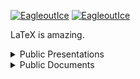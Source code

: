 [![EagleoutIce](https://github-readme-stats.vercel.app/api?username=EagleoutIce&title_color=c9d1d9&icon_color=866b37&hide_border=true&show_icons=true&text_color=9f9f9f&bg_color=0d1117)](https://github.com/EagleoutIce) [![EagleoutIce](https://github-readme-stats.vercel.app/api/top-langs/?username=EagleoutIce&hide=css,gherkin&langs_count=11&title_color=c9d1d9&icon_color=79ff97&hide_border=true&text_color=9f9f9f&bg_color=0d1117&layout=compact)](https://github.com/EagleoutIce)

LaTeX is amazing.

<details>
  <summary>Public Presentations</summary>

* slides on my seminar presentation [trusting trust](https://github.com/EagleoutIce/slides-rtds-trusting-trust):\
[<img src="https://github.com/EagleoutIce/slides-rtds-trusting-trust/blob/gh-pages/preview-1.png?raw=true" width="320" height="180" />](https://media.githubusercontent.com/media/EagleoutIce/slides-rtds-trusting-trust/gh-pages/noanim-noannot-atvs-presentation.pdf)
* slides on my [latex-introduction](https://github.com/EagleoutIce/slides-latex-basics)\
[<img src="https://github.com/EagleoutIce/slides-latex-basics/blob/gh-pages/preview-01.png?raw=true" width="320" height="180" />](https://media.githubusercontent.com/media/EagleoutIce/slides-latex-basics/gh-pages/latex_folien.pdf) [<img src="https://github.com/EagleoutIce/slides-latex-basics/blob/gh-pages/preview_2-01.png?raw=true" width="320" height="180" />](https://media.githubusercontent.com/media/EagleoutIce/slides-latex-basics/gh-pages/latex_2_folien.pdf)

* [![EidI-Rep](https://github-readme-stats.vercel.app/api/pin/?username=EagleoutIce&repo=eidi-pseudo-rep20&title_color=c9d1d9&icon_color=866b37&hide_border=true&text_color=9f9f9f&bg_color=0d1117)](https://github.com/EagleoutIce/eidi-pseudo-rep20)
</details>


<details>
  <summary>Public Documents</summary>

&ensp;[![PnP-Skywrath](https://github-readme-stats.vercel.app/api/pin/?username=EagleoutIce&repo=pnp-skywrath-rules&title_color=c9d1d9&icon_color=866b37&hide_border=true&text_color=9f9f9f&bg_color=0d1117)](https://github.com/EagleoutIce/pnp-skywrath-rules)
[![LaTeX-Einführung](https://github-readme-stats.vercel.app/api/pin/?username=EagleoutIce&repo=script-latex-basics&title_color=c9d1d9&icon_color=866b37&hide_border=true&text_color=9f9f9f&bg_color=0d1117)](https://github.com/EagleoutIce/script-latex-basics)

&ensp;[![Uni-Seminar](https://github-readme-stats.vercel.app/api/pin/?username=EagleoutIce&repo=eidi-weihnachttsblatt-19_20&title_color=c9d1d9&icon_color=866b37&hide_border=true&text_color=9f9f9f&bg_color=0d1117)](https://github.com/EagleoutIce/eidi-weihnachttsblatt-19_20)
</details>
